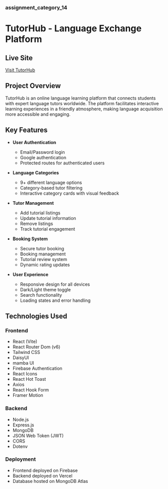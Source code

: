 ### assignment_category_14

# TutorHub - Language Exchange Platform

## Live Site
[Visit TutorHub](https://firease-authentication.web.app)

## Project Overview
TutorHub is an online language learning platform that connects students with expert language tutors worldwide. The platform facilitates interactive learning experiences in a friendly atmosphere, making language acquisition more accessible and engaging.

## Key Features
- **User Authentication**
  - Email/Password login
  - Google authentication
  - Protected routes for authenticated users

- **Language Categories**
  - 9+ different language options
  - Category-based tutor filtering
  - Interactive category cards with visual feedback

- **Tutor Management**
  - Add tutorial listings
  - Update tutorial information
  - Remove listings
  - Track tutorial engagement

- **Booking System**
  - Secure tutor booking
  - Booking management
  - Tutorial review system
  - Dynamic rating updates

- **User Experience**
  - Responsive design for all devices
  - Dark/Light theme toggle
  - Search functionality
  - Loading states and error handling

## Technologies Used

### Frontend
- React (Vite)
- React Router Dom (v6)
- Tailwind CSS
- DaisyUI
- mamba UI
- Firebase Authentication
- React Icons
- React Hot Toast
- Axios
- React Hook Form
- Framer Motion

### Backend
- Node.js
- Express.js
- MongoDB
- JSON Web Token (JWT)
- CORS
- Dotenv

### Deployment
- Frontend deployed on Firebase
- Backend deployed on Vercel
- Database hosted on MongoDB Atlas
